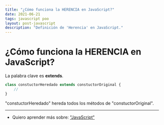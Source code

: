 ```yaml
---
title: "¿Cómo funciona la HERENCIA en JavaScript?"
date: 2021-06-21
tags: javascript poo
layout: post-javascript
description: "Definición de 'Herencia' en JavaScript."
---
```


# ¿Cómo funciona la HERENCIA en JavaScript?
La palabra clave es **extends**.

````js
class constuctorHeredado extends constuctorOriginal {
	//
}
````

"constuctorHeredado" hereda todos los métodos de "constuctorOriginal".

***

- Quiero aprender más sobre: ["JavaScript"](../00/javascript)

